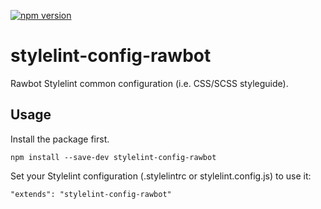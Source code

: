 [![npm version](https://badge.fury.io/js/stylelint-config-rawbot.svg)](https://badge.fury.io/js/stylelint-config-rawbot)

# stylelint-config-rawbot

Rawbot Stylelint common configuration (i.e. CSS/SCSS styleguide).

## Usage

Install the package first.

```
npm install --save-dev stylelint-config-rawbot
```

Set your Stylelint configuration (.stylelintrc or stylelint.config.js) to use it:

```
"extends": "stylelint-config-rawbot"
```
